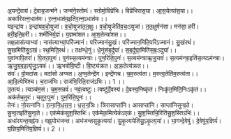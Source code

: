 

  
अ॒यन्दे॒वाय॑। दे॒वाय॒जन्म॑ने। जन्म॑ने॒स्तोमः॑। स्तोमो॒विप्रे॑भिः। विप्रे॑भिरास॒या। आ॒स॒येत्या॑स॒या।। अका॑रिरत्न॒धात॑मः। र॒त्न॒धात॑म॒इति॑र॒त्न॒ऽधात॑मः।।  
यइन्द्रा॑य। इन्द्रा॑यव॒चो॒युजा॑। व॒चो॒युजा॑त॒त॒क्षुः। व॒चो॒युजेति॑व॒चः॒ऽयुजा॑। त॒त॒क्षुर्मन॑सा। मन॑सा॒ हरी॑। हरी॒इति॒हरी॑।। शमी॑भिर्य॒ज्ञं। य॒ज्ञमा॑शत। आ॒श॒तेत्या॑शत।।  
तक्ष॒न्नास॑त्याभ्यां। नास॑त्याभ्यां॒परि॑ज्मानं। परि॑ज्मानंसु॒खं। परि॑ज्मान॒मिति॒परि॑ऽज्मानं। सु॒खंरथं॑। सु॒खमिति॑सु॒ऽखं। रथ॒मिति॒रथं॑।। तक्ष॑न्धे॒नुं। धे॒नुंस॑ब॒र्दुघां॑। स॒ब॒र्दुघा॒मिति॑स॒बः॒ऽदुघां॑।।  
युवा॑नापि॒तरा॑। पि॒तरा॒पुनः॑। पुन॑स्स॒त्यम॑न्त्राः। पुन॒रिति॒पुनः॑। स॒त्यम॑न्त्राऋ॒जु॒यवः॑। स॒त्यम॑न्त्रा॒इति॑स॒त्यऽम॑न्त्राः। ऋ॒जु॒य॒व॒इत्यृ॑जु॒ऽयवः॑।। ऋ॒भवो॑वि॒ष्टी। वि॒ष्ट्य॑क्रत। अ॒क्र॒तेत्य॑क्रत।।  
संवः॑। वो॒मदा॑सः। मदा॑सो अग्मत। अ॒ग्म॒तेन्द्रे॑ण। इन्द्रे॑णच। च॒म॒रुत्व॑ता। म॒रुत्व॒तेति॑म॒रुत्व॑ता।। आ॒दि॒त्येभि॑श्च। च॒राज॑भिः। राज॑भि॒रिति॒राज॑ऽभिः।। 1 ।।  
उ॒तत्यं। त्यञ्च॑म॒सं। च॒म॒सन्नवं॑। नवं॒त्वष्टुः॑। त्वष्टु॑र्दे॒वस्य॑। दे॒वस्य॒निष्कृ॑तं। निःकृ॑त॒मिति॒निःऽकृ॑तं।। अक॑र्तच॒तुरः॑। च॒तुरः॒पुनः॑। पुन॒रिति॒पुनः॑।।  
तेनः॑। नो॒रत्ना॑नि। र॒त्ना॒नि॒ध॒त्त॒न॒। ध॒त्त॒न॒त्रिः। त्रिरासाप्ता॑नि। आसाप्ता॑नि। साप्ता॑निसुन्व॒ते। सु॒न्व॒तइति॑सु॒न्व॒ते।। एक॑मेकंसुश॒स्तिभिः॑। एक॑मेक॒मित्येकं॑ऽएकं। सु॒श॒स्तिभि॒रिति॑सु॒श॒स्तिऽभिः॑।।  
अधा॑रयन्त॒वह्न॑यः। वह्न॒योभ॑जन्त। अभ॑जन्तसुकृ॒त्यया॑। सु॒कृ॒त्ययेति॑सु॒ऽकृ॒त्य॒या॑।। भा॒गन्दे॒वेषु॑। दे॒वेषु॑य॒ज्ञियं॑। य॒ज्ञिय॒मिति॑य॒ज्ञियं॑।। 2 ।।  
